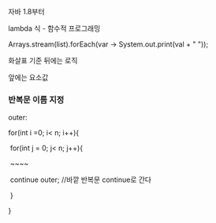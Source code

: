 자바 1.8부터 

lambda 식 - 함수적 프로그래밍

Arrays.stream(list).forEach(var -> System.out.print(val + " "));



 화살표 기준 뒤에는 로직

앞에는 요소값

### 반복문 이름 지정

outer:

for(int i =0; i< n; i++){

​	for(int j = 0; j< n; j++){

​		~~~~

​		continue outer;			//바깥 반복문 continue로 간다

​	}

}

